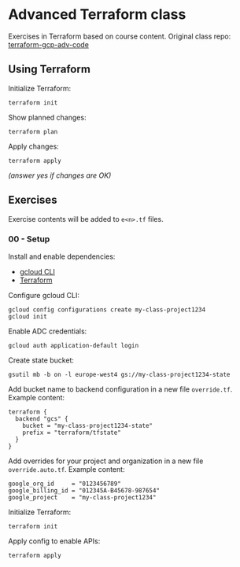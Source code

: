 # Advanced Terraform class

Exercises in Terraform based on course content. Original class repo: [terraform-gcp-adv-code](https://github.com/nishanthkumarpathi/terraform-gcp-adv-code)

## Using Terraform

Initialize Terraform:
```
terraform init
```
Show planned changes:
```
terraform plan
```
Apply changes:
```
terraform apply
```
*(answer yes if changes are OK)*

## Exercises

Exercise contents will be added to `e<n>.tf` files.

### 00 - Setup

Install and enable dependencies:
- [gcloud CLI](https://cloud.google.com/sdk/docs/install)
- [Terraform](https://www.terraform.io/downloads)

Configure gcloud CLI:
```
gcloud config configurations create my-class-project1234
gcloud init
```

Enable ADC credentials:
```
gcloud auth application-default login
```

Create state bucket:
```
gsutil mb -b on -l europe-west4 gs://my-class-project1234-state
```

Add bucket name to backend configuration in a new file `override.tf`. Example content:
```
terraform {
  backend "gcs" {
    bucket = "my-class-project1234-state"
    prefix = "terraform/tfstate"
  }
}
```

Add overrides for your project and organization in a new file `override.auto.tf`. Example content:
```
google_org_id     = "0123456789"
google_billing_id = "012345A-B45678-987654"
google_project    = "my-class-project1234"
```

Initialize Terraform:
```
terraform init
```

Apply config to enable APIs:
```
terraform apply
```
